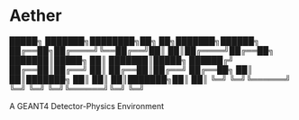 # Aether

 █████╗ ███████╗████████╗██╗  ██╗███████╗██████╗ 
██╔══██╗██╔════╝╚══██╔══╝██║  ██║██╔════╝██╔══██╗
███████║█████╗     ██║   ███████║█████╗  ██████╔╝
██╔══██║██╔══╝     ██║   ██╔══██║██╔══╝  ██╔══██╗
██║  ██║███████╗   ██║   ██║  ██║███████╗██║  ██║
╚═╝  ╚═╝╚══════╝   ╚═╝   ╚═╝  ╚═╝╚══════╝╚═╝  ╚═╝

A GEANT4 Detector-Physics Environment





